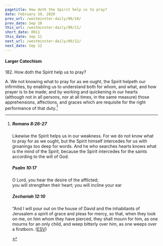 ```yaml
---
pagetitle: How doth the Spirit help us to pray?
date: February 19, 2020
prev_url: /westminster-daily/09/10/
prev_date: Sep 10
this_url: /westminster-daily/09/11/
short_date: 0911
this_date: Sep 11
next_url: /westminster-daily/09/12/
next_date: Sep 12
---
```


#### Larger Catechism

182\. How doth the Spirit help us to pray?

A. We not knowing what to pray for as we ought, the Spirit helpeth our infirmities, by enabling us to understand both for whom, and what, and how prayer is to be made; and by working and quickening in our hearts (although not in all persons, nor at all times, in the same measure) those apprehensions, affections, and graces which are requisite for the right performance of that duty.[^fnref:wlc1]


[^fnref:wlc1]: <div class="esv"><h5>Romans 8:26-27</h5> <div class="esv-text"><p id="p45008026.01-1">Likewise the Spirit helps us in our weakness. For we do not know what to pray for as we ought, but the Spirit himself intercedes for us with groanings too deep for words. And he who searches hearts knows what is the mind of the Spirit, because the Spirit intercedes for the saints according to the will of God.</p> </div><h5>Psalm 10:17</h5> <div class="esv-text"><div class="block-indent"> <p class="line-group" id="p19010017.01-2">O <span class="small-caps">Lord</span>, you hear the desire of the afflicted;<br /> <span class="indent"></span>you will strengthen their heart; you will incline your ear</p> </div> </div><h5>Zechariah 12:10</h5> <div class="esv-text"> <p id="p38012010.06-3">&#8220;And I will pour out on the house of David and the inhabitants of Jerusalem a spirit of grace and pleas for mercy, so that, when they look on me, on him whom they have pierced, they shall mourn for him, as one mourns for an only child, and weep bitterly over him, as one weeps over a firstborn.  (<a href="http://www.esv.org" class="copyright">ESV</a>)</p> </div> </div>

